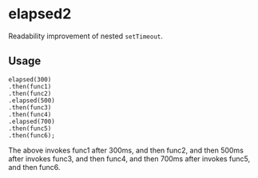 elapsed2
========

Readability improvement of nested `setTimeout`.

Usage
-----

```
elapsed(300)
.then(func1)
.then(func2)
.elapsed(500)
.then(func3)
.then(func4)
.elapsed(700)
.then(func5)
.then(func6);
```

The above invokes func1 after 300ms, and then func2, and then 500ms after invokes func3, and then func4, and then 700ms after invokes func5, and then func6.
